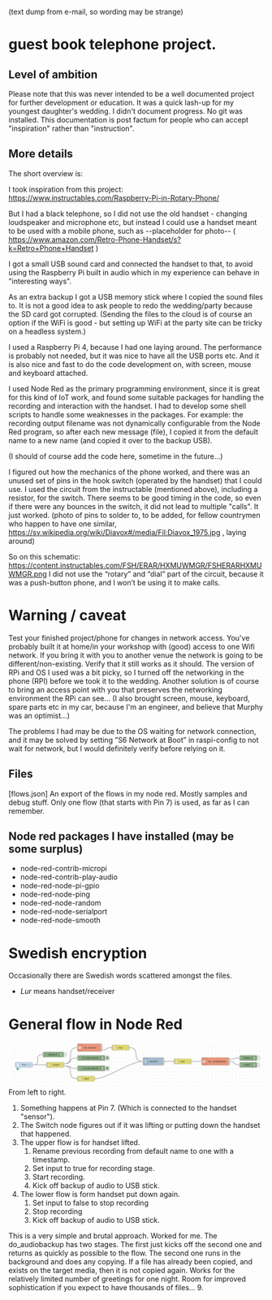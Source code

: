 (text dump from e-mail, so wording may be strange) 
# guest book telephone project.
## Level of ambition
Please note that this was never intended to be a well documented project for further development or education. It was a quick lash-up for my youngest daughter's wedding. 
I didn't document progress. No git was installed. This documentation is post factum for people who can accept "inspiration" rather than "instruction".

## More details
The short overview is:

I took inspiration from this project: https://www.instructables.com/Raspberry-Pi-in-Rotary-Phone/

But I had a black telephone, so I did not use the old handset - changing loudspeaker and microphone etc, but instead I could use a handset meant to be used with a mobile phone, such as 
--placeholder for photo--
( https://www.amazon.com/Retro-Phone-Handset/s?k=Retro+Phone+Handset )

I got a small USB sound card and connected the handset to that, to avoid using the Raspberry Pi built in audio which in my experience can behave in "interesting ways".

As an extra backup I got a USB memory stick where I copied the sound files to. It is not a good idea to ask people to redo the wedding/party because the SD card got corrupted. (Sending the files to the cloud is of course an option if the WiFi is good - but setting up WiFi at the party site can be tricky on a headless system.)

I used a Raspberry Pi 4, because I had one laying around. The performance is probably not needed, but it was nice to have all the USB ports etc. And it is also nice and fast to do the code development on, with screen, mouse and keyboard attached.

I used Node Red as the primary programming environment, since it is great for this kind of IoT work, and found some suitable packages for handling the recording and interaction with the handset. I had to develop some shell scripts to handle some weaknesses in the packages. For example: the recording output filename was not dynamically configurable from the Node Red program, so after each new message (file), I copied it from the default name to a new name (and copied it over to the backup USB).

(I should of course add the code here, sometime in the future...)

I figured out how the mechanics of the phone worked, and there was an unused set of pins in the hook switch (operated by the handset) that I could use. I used the circuit from the instructable (mentioned above), including a resistor, for the switch. There seems to be good timing in the code, so even if there were any bounces in the switch, it did not lead to multiple "calls". It just worked.
(photo of pins to solder to, to be added, for fellow countrymen who happen to have one similar, https://sv.wikipedia.org/wiki/Diavox#/media/Fil:Diavox_1975.jpg , laying around)

So on this schematic: https://content.instructables.com/FSH/ERAR/HXMUWMGR/FSHERARHXMUWMGR.png
I did not use the “rotary” and “dial” part of the circuit, because it was a push-button phone, and I won’t be using it to make calls.

# Warning / caveat
Test your finished project/phone for changes in network access. You've probably built it at home/in your workshop with (good) access to one Wifi network. If you bring it with you to another venue the network is going to be different/non-existing. Verify that it still works as it should. The version of RPi and OS I used was a bit picky, so I turned off the networking in the phone (RPI) before we took it to the wedding. Another solution is of course to bring an access point with you that preserves the networking environment the RPi can see...
(I also brought screen, mouse, keyboard, spare parts etc in my car, because I'm an engineer, and believe that Murphy was an optimist...)

The problems I had may be due to the OS waiting for network connection, and it may be solved by setting ”S6 Network at Boot” in raspi-config to not wait for network, but I would definitely verify before relying on it.

## Files
[flows.json]  An export of the flows in my node red. Mostly samples and debug stuff. Only one flow (that starts with Pin 7) is used, as far as I can remember.

## Node red packages I have installed (may be some surplus)
- node-red-contrib-micropi
- node-red-contrib-play-audio
- node-red-node-pi-gpio
- node-red-node-ping
- node-red-node-random
- node-red-node-serialport
- node-red-node-smooth

# Swedish encryption
Occasionally there are Swedish words scattered amongst the files. 
- *Lur* means handset/receiver
  
# General flow in Node Red
 ![Flow](/flow.png)
From left to right.
1. Something happens at Pin 7. (Which is connected to the handset "sensor").
2. The Switch node figures out if it was lifting or putting down the handset that happened.
3. The upper flow is for handset lifted.
    1. Rename previous recording from default name to one with a timestamp.
    2. Set input to true for recording stage.
    3. Start recording.
    4. Kick off backup of audio to USB stick.
4. The lower flow is form handset put down again.
    1. Set input to false to stop recording
    2. Stop recording
    3. Kick off backup of audio to USB stick.

This is a very simple and brutal approach. Worked for me.
The do_audiobackup has two stages. The first just kicks off the second one and returns as quickly as possible to the flow. The second one runs in the background and does any copying. If a file has already been copied, and exists on the target media, then it is not copied again. Works for the relatively limited number of greetings for one night. Room for improved sophistication if you expect to have thousands of files...
9. 
